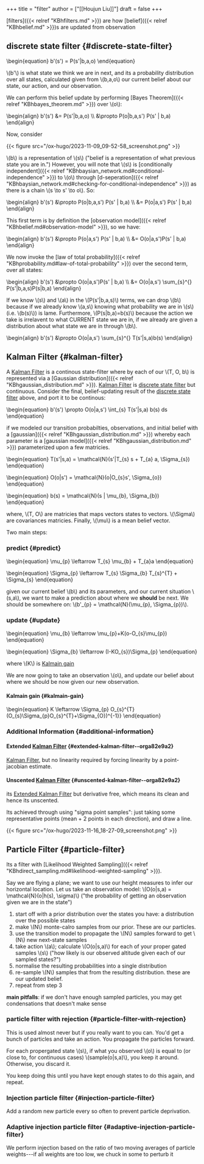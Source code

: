 +++
title = "filter"
author = ["[[Houjun Liu]]"]
draft = false
+++

[filters]({{< relref "KBhfilters.md" >}}) are how [belief]({{< relref "KBhbelief.md" >}})s are updated from observation


## discrete state filter {#discrete-state-filter}

\begin{equation}
b'(s') = P(s'|b,a,o)
\end{equation}

\\(b'\\) is what state we think we are in next, and its a probability distribution over all states, calculated given from \\(b,a,o\\) our current belief about our state, our action, and our observation.

We can perform this belief update by performing [Bayes Theorem]({{< relref "KBhbayes_theorem.md" >}}) over \\(o\\):

\begin{align}
b'(s') &= P(s'|b,a,o)  \\\\
&\propto P(o|b,a,s') P(s' | b,a)
\end{align}

Now, consider

{{< figure src="/ox-hugo/2023-11-09_09-52-58_screenshot.png" >}}

\\(b\\) is a representation of \\(s\\) ("belief is a representation of what previous state you are in.") However, you will note that \\(s\\) is [conditionally independent]({{< relref "KBhbaysian_network.md#conditional-independence" >}}) to \\(o\\) through [d-seperation]({{< relref "KBhbaysian_network.md#checking-for-conditional-independence" >}}) as there is a chain \\(s \to s' \to o\\). So:

\begin{align}
b'(s') &\propto P(o|b,a,s') P(s' | b,a)  \\\\
&= P(o|a,s') P(s' | b,a)
\end{align}

This first term is by definition the [observation model]({{< relref "KBhbelief.md#observation-model" >}}), so we have:

\begin{align}
b'(s') &\propto P(o|a,s') P(s' | b,a)   \\\\
&= O(o|a,s')P(s' | b,a)
\end{align}

We now invoke the [law of total probability]({{< relref "KBhprobability.md#law-of-total-probability" >}}) over the second term, over all states:

\begin{align}
b'(s') &\propto O(o|a,s')P(s' | b,a)  \\\\
&= O(o|a,s') \sum\_{s}^{} P(s'|b,a,s)P(s|b,a)
\end{align}

If we know \\(s\\) and \\(a\\) in the \\(P(s'|b,a,s)\\) terms, we can drop \\(b\\) because if we already know \\(a,s\\) knowing what probability we are in \\(s\\) (i.e. \\(b(s)\\)) is lame. Furthermore, \\(P(s|b,a)=b(s)\\) because the action we take is irrelavent to what CURRENT state we are in, if we already are given a distribution about what state we are in through \\(b\\).

\begin{align}
b'(s') &\propto O(o|a,s') \sum\_{s}^{} T(s'|s,a)b(s)
\end{align}


## Kalman Filter {#kalman-filter}

A [Kalman Filter](#kalman-filter) is a continous state-filter where by each of our \\(T, O, b\\) is represented via a [Gaussian distribution]({{< relref "KBhgaussian_distribution.md" >}}). [Kalman Filter](#kalman-filter) is [discrete state filter](#discrete-state-filter) but continuous. Consider the final, belief-updating result of the [discrete state filter](#discrete-state-filter) above, and port it to be continous:

\begin{equation}
b'(s') \propto O(o|a,s') \int\_{s} T(s'|s,a) b(s) ds
\end{equation}

if we modeled our transition probabilties, observations, and initial belief with a [gaussian]({{< relref "KBhgaussian_distribution.md" >}}) whereby each parameter is a [gaussian model]({{< relref "KBhgaussian_distribution.md" >}}) parameterized upon a few matricies.

\begin{equation}
T(s'|s,a) = \mathcal{N}(s'|T\_{s} s + T\_{a} a, \Sigma\_{s})
\end{equation}

\begin{equation}
O(o|s') = \mathcal{N}(o|O\_{s}s', \Sigma\_{o})
\end{equation}

\begin{equation}
b(s) = \mathcal{N}(s | \mu\_{b}, \Sigma\_{b})
\end{equation}

where, \\(T, O\\) are matricies that maps vectors states to vectors. \\(\Sigma\\) are covariances matricies. Finally, \\(\mu\\) is a mean belief vector.

Two main steps:


### predict {#predict}

\begin{equation}
\mu\_{p} \leftarrow T\_{s} \mu\_{b} + T\_{a}a
\end{equation}

\begin{equation}
\Sigma\_{p} \leftarrow T\_{s} \Sigma\_{b} T\_{s}^{T} + \Sigma\_{s}
\end{equation}

given our current belief \\(b\\) and its parameters, and our current situation \\(s,a\\), we want to make a prediction about where we **should** be next. We should be somewhere on: \\(b'\_{p} = \mathcal{N}(\mu\_{p}, \Sigma\_{p})\\).


### update {#update}

\begin{equation}
\mu\_{b} \leftarrow \mu\_{p}+K(o-O\_{s}\mu\_{p})
\end{equation}

\begin{equation}
\Sigma\_{b} \leftarrow (I-KO\_{s})\Sigma\_{p}
\end{equation}

where \\(K\\) is [Kalmain gain](#kalmain-gain)

We are now going to take an observation \\(o\\), and update our belief about where we should be now given our new observation.


#### Kalmain gain {#kalmain-gain}

\begin{equation}
K \leftarrow \Sigma\_{p} O\_{s}^{T} (O\_{s}\Sigma\_{p}O\_{s}^{T}+\Sigma\_{O})^{-1}}
\end{equation}


### Additional Information {#additional-information}


#### Extended [Kalman Filter](#kalman-filter) {#extended-kalman-filter--orga82e9a2}

[Kalman Filter](#kalman-filter), but no linearity required by forcing linearity by a point-jacobian estimate.


#### Unscented [Kalman Filter](#kalman-filter) {#unscented-kalman-filter--orga82e9a2}

its [Extended Kalman Filter](#extended-kalman-filter--orga82e9a2) but derivative free, which means its clean and hence its unscented.

Its achieved through using "sigma point samples": just taking some representative points (mean + 2 points in each direction), and draw a line.

{{< figure src="/ox-hugo/2023-11-16_18-27-09_screenshot.png" >}}


## Particle Filter {#particle-filter}

Its a filter with [Likelihood Weighted Sampling]({{< relref "KBhdirect_sampling.md#likelihood-weighted-sampling" >}}).

Say we are flying a plane; we want to use our height measures to infer our horizontal location. Let us take an observation model: \\(O(o|s,a) = \mathcal{N}(o|h(s), \sigma)\\) ("the probability of getting an observation given we are in the state")

1.  start off with a prior distribution over the states you have: a distribution over the possible states
2.  make \\(N\\) monte-calro samples from our prior. These are our particles.
3.  use the transition model to propagate the \\(N\\) samples forward to get \\(N\\) new next-state samples
4.  take action \\(a\\); calculate \\(O(o|s,a)\\) for each of your proper gated samples \\(s\\) ("how likely is our observed altitude given each of our sampled states?")
5.  normalise the resulting probabilities into a single distribution
6.  re-sample \\(N\\) samples that from the resulting distribution. these are our updated belief.
7.  repeat from step 3

****main pitfalls****: if we don't have enough sampled particles, you may get condensations that doesn't make sense


### particle filter with rejection {#particle-filter-with-rejection}

This is used almost never but if you really want to you can. You'd get a bunch of particles and take an action. You propagate the particles forward.

For each propergated state \\(s\\), if what you observed \\(o\\) is equal to (or close to, for continuous cases) \\(sample(o|s,a)\\), you keep it around. Otherwise, you discard it.

You keep doing this until you have kept enough states to do this again, and repeat.


### Injection particle filter {#injection-particle-filter}

Add a random new particle every so often to prevent particle deprivation.


### Adaptive injection particle filter {#adaptive-injection-particle-filter}

We perform injection based on the ratio of two moving averages of particle weights---if all weights are too low, we chuck in some to perturb it
